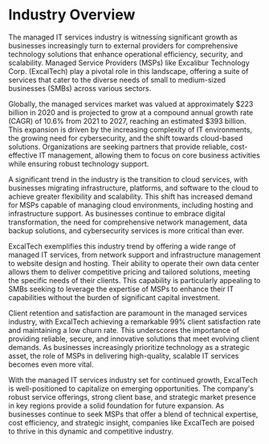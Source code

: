 # Industry Overview

The managed IT services industry is witnessing significant growth as businesses increasingly turn to external providers for comprehensive technology solutions that enhance operational efficiency, security, and scalability. Managed Service Providers (MSPs) like Excalibur Technology Corp. (ExcalTech) play a pivotal role in this landscape, offering a suite of services that cater to the diverse needs of small to medium-sized businesses (SMBs) across various sectors.

Globally, the managed services market was valued at approximately $223 billion in 2020 and is projected to grow at a compound annual growth rate (CAGR) of 10.6% from 2021 to 2027, reaching an estimated $393 billion. This expansion is driven by the increasing complexity of IT environments, the growing need for cybersecurity, and the shift towards cloud-based solutions. Organizations are seeking partners that provide reliable, cost-effective IT management, allowing them to focus on core business activities while ensuring robust technology support.

A significant trend in the industry is the transition to cloud services, with businesses migrating infrastructure, platforms, and software to the cloud to achieve greater flexibility and scalability. This shift has increased demand for MSPs capable of managing cloud environments, including hosting and infrastructure support. As businesses continue to embrace digital transformation, the need for comprehensive network management, data backup solutions, and cybersecurity services is more critical than ever.

ExcalTech exemplifies this industry trend by offering a wide range of managed IT services, from network support and infrastructure management to website design and hosting. Their ability to operate their own data center allows them to deliver competitive pricing and tailored solutions, meeting the specific needs of their clients. This capability is particularly appealing to SMBs seeking to leverage the expertise of MSPs to enhance their IT capabilities without the burden of significant capital investment.

Client retention and satisfaction are paramount in the managed services industry, with ExcalTech achieving a remarkable 99% client satisfaction rate and maintaining a low churn rate. This underscores the importance of providing reliable, secure, and innovative solutions that meet evolving client demands. As businesses increasingly prioritize technology as a strategic asset, the role of MSPs in delivering high-quality, scalable IT services becomes even more vital.

With the managed IT services industry set for continued growth, ExcalTech is well-positioned to capitalize on emerging opportunities. The company's robust service offerings, strong client base, and strategic market presence in key regions provide a solid foundation for future expansion. As businesses continue to seek MSPs that offer a blend of technical expertise, cost efficiency, and strategic insight, companies like ExcalTech are poised to thrive in this dynamic and competitive industry.